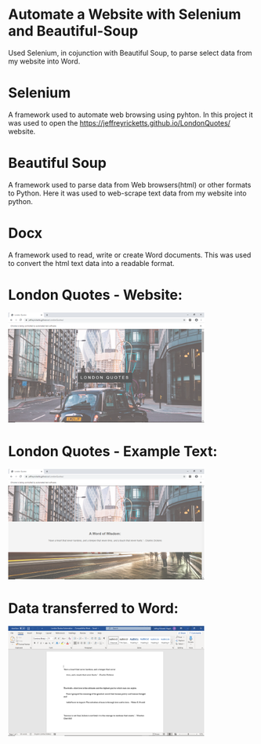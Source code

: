 # Automate a Website with Selenium and Beautiful-Soup
Used Selenium, in cojunction with Beautiful Soup, to parse select data from my website into Word.

# Selenium
A framework used to automate web browsing using pyhton. In this project it was used to open the https://jeffreyricketts.github.io/LondonQuotes/ website.

# Beautiful Soup
A framework used to parse data from Web browsers(html) or other formats to Python. Here it was used to web-scrape text data from my website into python.

# Docx 
A framework used to read, write or create Word documents. This was used to convert the html text data into a readable format.


# London Quotes - Website:        
<img src="Images/London%20Quotes.png" width="400"> 
 
# London Quotes - Example Text:
<img src="Images/London%20Quotes%20Text.png" width="400">

# Data transferred to Word:
<img src="Images/Word_LondonQuotes.png" width="400">



 
